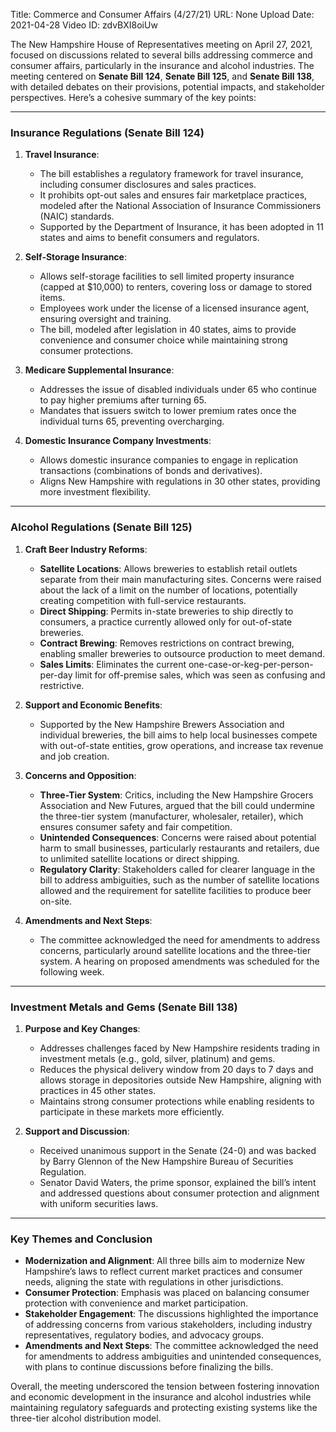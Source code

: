 Title: Commerce and Consumer Affairs (4/27/21)
URL: None
Upload Date: 2021-04-28
Video ID: zdvBXI8oiUw

The New Hampshire House of Representatives meeting on April 27, 2021, focused on discussions related to several bills addressing commerce and consumer affairs, particularly in the insurance and alcohol industries. The meeting centered on **Senate Bill 124**, **Senate Bill 125**, and **Senate Bill 138**, with detailed debates on their provisions, potential impacts, and stakeholder perspectives. Here’s a cohesive summary of the key points:

---

### **Insurance Regulations (Senate Bill 124)**  
1. **Travel Insurance**:  
   - The bill establishes a regulatory framework for travel insurance, including consumer disclosures and sales practices.  
   - It prohibits opt-out sales and ensures fair marketplace practices, modeled after the National Association of Insurance Commissioners (NAIC) standards.  
   - Supported by the Department of Insurance, it has been adopted in 11 states and aims to benefit consumers and regulators.  

2. **Self-Storage Insurance**:  
   - Allows self-storage facilities to sell limited property insurance (capped at $10,000) to renters, covering loss or damage to stored items.  
   - Employees work under the license of a licensed insurance agent, ensuring oversight and training.  
   - The bill, modeled after legislation in 40 states, aims to provide convenience and consumer choice while maintaining strong consumer protections.  

3. **Medicare Supplemental Insurance**:  
   - Addresses the issue of disabled individuals under 65 who continue to pay higher premiums after turning 65.  
   - Mandates that issuers switch to lower premium rates once the individual turns 65, preventing overcharging.  

4. **Domestic Insurance Company Investments**:  
   - Allows domestic insurance companies to engage in replication transactions (combinations of bonds and derivatives).  
   - Aligns New Hampshire with regulations in 30 other states, providing more investment flexibility.  

---

### **Alcohol Regulations (Senate Bill 125)**  
1. **Craft Beer Industry Reforms**:  
   - **Satellite Locations**: Allows breweries to establish retail outlets separate from their main manufacturing sites. Concerns were raised about the lack of a limit on the number of locations, potentially creating competition with full-service restaurants.  
   - **Direct Shipping**: Permits in-state breweries to ship directly to consumers, a practice currently allowed only for out-of-state breweries.  
   - **Contract Brewing**: Removes restrictions on contract brewing, enabling smaller breweries to outsource production to meet demand.  
   - **Sales Limits**: Eliminates the current one-case-or-keg-per-person-per-day limit for off-premise sales, which was seen as confusing and restrictive.  

2. **Support and Economic Benefits**:  
   - Supported by the New Hampshire Brewers Association and individual breweries, the bill aims to help local businesses compete with out-of-state entities, grow operations, and increase tax revenue and job creation.  

3. **Concerns and Opposition**:  
   - **Three-Tier System**: Critics, including the New Hampshire Grocers Association and New Futures, argued that the bill could undermine the three-tier system (manufacturer, wholesaler, retailer), which ensures consumer safety and fair competition.  
   - **Unintended Consequences**: Concerns were raised about potential harm to small businesses, particularly restaurants and retailers, due to unlimited satellite locations or direct shipping.  
   - **Regulatory Clarity**: Stakeholders called for clearer language in the bill to address ambiguities, such as the number of satellite locations allowed and the requirement for satellite facilities to produce beer on-site.  

4. **Amendments and Next Steps**:  
   - The committee acknowledged the need for amendments to address concerns, particularly around satellite locations and the three-tier system. A hearing on proposed amendments was scheduled for the following week.  

---

### **Investment Metals and Gems (Senate Bill 138)**  
1. **Purpose and Key Changes**:  
   - Addresses challenges faced by New Hampshire residents trading in investment metals (e.g., gold, silver, platinum) and gems.  
   - Reduces the physical delivery window from 20 days to 7 days and allows storage in depositories outside New Hampshire, aligning with practices in 45 other states.  
   - Maintains strong consumer protections while enabling residents to participate in these markets more efficiently.  

2. **Support and Discussion**:  
   - Received unanimous support in the Senate (24-0) and was backed by Barry Glennon of the New Hampshire Bureau of Securities Regulation.  
   - Senator David Waters, the prime sponsor, explained the bill’s intent and addressed questions about consumer protection and alignment with uniform securities laws.  

---

### **Key Themes and Conclusion**  
- **Modernization and Alignment**: All three bills aim to modernize New Hampshire’s laws to reflect current market practices and consumer needs, aligning the state with regulations in other jurisdictions.  
- **Consumer Protection**: Emphasis was placed on balancing consumer protection with convenience and market participation.  
- **Stakeholder Engagement**: The discussions highlighted the importance of addressing concerns from various stakeholders, including industry representatives, regulatory bodies, and advocacy groups.  
- **Amendments and Next Steps**: The committee acknowledged the need for amendments to address ambiguities and unintended consequences, with plans to continue discussions before finalizing the bills.  

Overall, the meeting underscored the tension between fostering innovation and economic development in the insurance and alcohol industries while maintaining regulatory safeguards and protecting existing systems like the three-tier alcohol distribution model.